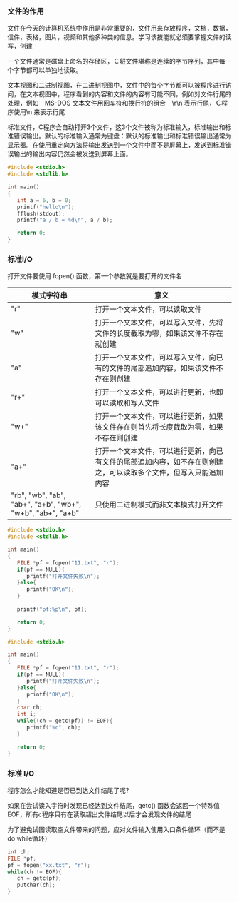 
### 文件的作用

文件在今天的计算机系统中作用是非常重要的，文件用来存放程序，文档，数据，信件，表格，图片，视频和其他多种类的信息。学习该技能就必须要掌握文件的读写，创建

一个文件通常是磁盘上命名的存储区，Ｃ将文件堪称是连续的字节序列，其中每一个字节都可以单独地读取。

文本视图和二进制视图，在二进制视图中，文件中的每个字节都可以被程序进行访问，在文本视图中，程序看到的内容和文件的内容有可能不同，例如对文件行尾的处理，例如　MS-DOS 文本文件用回车符和换行符的组合　\r\n 表示行尾，Ｃ程序使用\n 来表示行尾

标准文件，C程序会自动打开3个文件，这3个文件被称为标准输入，标准输出和标准错误输出。默认的标准输入通常为键盘：默认的标准输出和标准错误输出通常为显示器。在使用重定向方法将输出发送到一个文件中而不是屏幕上，发送到标准错误输出的输出内容仍然会被发送到屏幕上面。

```c
#include <stdio.h>
#include <stdlib.h>

int main()
{
   int a = 6, b = 0;
   printf("hello\n");
   fflush(stdout);
   printf("a / b = %d\n", a / b);

   return 0;
}
```

### 标准I/O

打开文件要使用 fopen() 函数，第一个参数就是要打开的文件名

| 模式字符串 | 意义 |
|-----------|------|
| "r"       | 打开一个文本文件，可以读取文件 |
| "w"       | 打开一个文本文件，可以写入文件，先将文件的长度截取为零，如果该文件不存在就创建 |
| "a"       | 打开一个文本文件，可以写入文件，向已有的文件的尾部追加内容，如果该文件不存在则创建 |
| "r+"      | 打开一个文本文件，可以进行更新，也即可以读取和写入文件 |
| "w+"      | 打开一个文本文件，可以进行更新，如果该文件存在则首先将长度截取为零，如果不存在则创建 |
| "a+"      | 打开一个文本文件，可以进行更新，向已有文件的尾部追加内容，如不存在则创建之，可以读取多个文件，但写入只能追加内容 |
| "rb", "wb", "ab", "ab+", "a+b", "wb+", "w+b", "ab+", "a+b" | 只使用二进制模式而非文本模式打开文件 |


```c
#include <stdio.h>
#include <stdlib.h>

int main()
{
   FILE *pf = fopen("11.txt", "r");
   if(pf == NULL){
      printf("打开文件失败\n");
   }else{
      printf("OK\n");
   }
   
   printf("pf:%p\n", pf);

   return 0;
}
```

```c
#include <stdio.h>

int main()
{
   FILE *pf = fopen("11.txt", "r");
   if(pf == NULL){
      printf("打开文件失败\n");
   }else{
      printf("OK\n");
   }
   char ch;
   int i;
   while((ch = getc(pf)) != EOF){
      printf("%c", ch);
   }

   return 0;
}
```

### 标准 I/O

程序怎么才能知道是否已到达文件结尾了呢?

如果在尝试读入字符时发现已经达到文件结尾，getc() 函数会返回一个特殊值 EOF，所有c程序只有在读取超出文件结尾以后才会发现文件的结尾

为了避免试图读取空文件带来的问题，应对文件输入使用入口条件循环（而不是 do while循环）

```c
int ch;
FILE *pf;
pf = fopen("xx.txt", "r");
while(ch != EOF){
   ch = getc(pf);
   putchar(ch);
}
```


